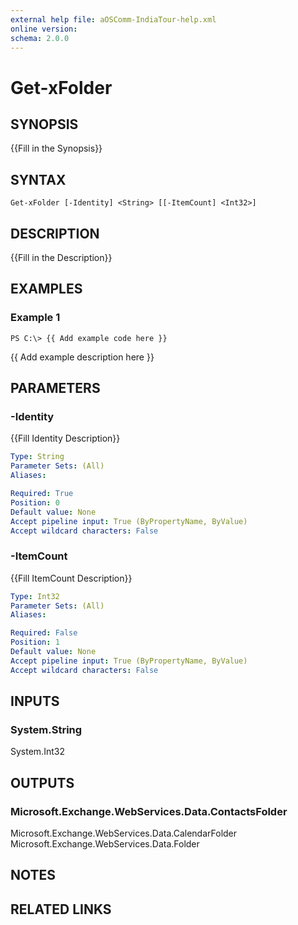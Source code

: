 ```yaml
---
external help file: aOSComm-IndiaTour-help.xml
online version: 
schema: 2.0.0
---
```


# Get-xFolder

## SYNOPSIS
{{Fill in the Synopsis}}

## SYNTAX

```
Get-xFolder [-Identity] <String> [[-ItemCount] <Int32>]
```

## DESCRIPTION
{{Fill in the Description}}

## EXAMPLES

### Example 1
```
PS C:\> {{ Add example code here }}
```

{{ Add example description here }}

## PARAMETERS

### -Identity
{{Fill Identity Description}}

```yaml
Type: String
Parameter Sets: (All)
Aliases: 

Required: True
Position: 0
Default value: None
Accept pipeline input: True (ByPropertyName, ByValue)
Accept wildcard characters: False
```

### -ItemCount
{{Fill ItemCount Description}}

```yaml
Type: Int32
Parameter Sets: (All)
Aliases: 

Required: False
Position: 1
Default value: None
Accept pipeline input: True (ByPropertyName, ByValue)
Accept wildcard characters: False
```

## INPUTS

### System.String
System.Int32


## OUTPUTS

### Microsoft.Exchange.WebServices.Data.ContactsFolder
Microsoft.Exchange.WebServices.Data.CalendarFolder
Microsoft.Exchange.WebServices.Data.Folder


## NOTES

## RELATED LINKS

